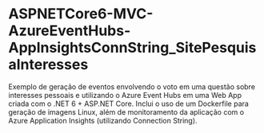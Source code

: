 # ASPNETCore6-MVC-AzureEventHubs-AppInsightsConnString_SitePesquisaInteresses
Exemplo de geração de eventos envolvendo o voto em uma questão sobre interesses pessoais e utilizando o Azure Event Hubs em uma Web App criada com o .NET 6 + ASP.NET Core. Inclui o uso de um Dockerfile para geração de imagens Linux, além de monitoramento da aplicação com o Azure Application Insights (utilizando Connection String).
